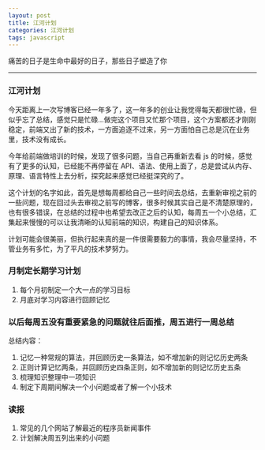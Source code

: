```yaml
---
layout: post
title: 江河计划
categories: 江河计划
tags: javascript
---
```


痛苦的日子是生命中最好的日子，那些日子塑造了你

<!--more-->

* * *

### 江河计划

今天距离上一次写博客已经一年多了，这一年多的创业让我觉得每天都很忙碌，但似乎忘了总结，感觉只是忙碌...做完这个项目又忙那个项目，这个方案都还才刚刚稳定，前端又出了新的技术，一方面追逐不过来，另一方面怕自己总是沉在业务里，技术没有成长。

今年给前端做培训的时候，发现了很多问题，当自己再重新去看 js 的时候，感觉有了更多的认知，已经能不再停留在 API、语法、使用上面了，总是尝试从内存、原理、语言特性上去分析，探究起来感觉已经挺深究的了。

这个计划的名字如此，首先是想每周都给自己一些时间去总结，去重新审视之前的一些问题，现在回过头去审视之前写的博客，很多时候其实自己是不清楚原理的，也有很多错误，在总结的过程中也希望去改正之后的认知，每周五一个小总结，汇集起来慢慢的可以让我清晰的认知前端的知识，构建自己的知识体系。

计划可能会很美丽，但执行起来真的是一件很需要毅力的事情，我会尽量坚持，不管业务有多忙，为了平凡的技术梦努力。

### 月制定长期学习计划

1. 每个月初制定一个大一点的学习目标
2. 月底对学习内容进行回顾记忆

### 以后每周五没有重要紧急的问题就往后面推，周五进行一周总结

总结内容：
1. 记忆一种常规的算法，并回顾历史一条算法，如不增加新的则记忆历史两条
2. 正则计算记忆两条，并回顾历史四条正则，如不增加新的则记忆历史五条
3. 梳理知识整理中一项知识
4. 制定下周期间解决一个小问题或者了解一个小技术

### 读报

1. 常见的几个网站了解最近的程序员新闻事件
2. 计划解决周五列出来的小问题